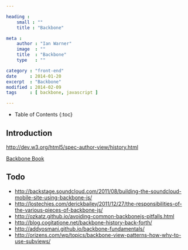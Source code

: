 ```yaml
---

heading :
    small : ""
    title : "Backbone"

meta :
    author : "Ian Warner"
    image  : ""
    title  : "Backbone"
    type   : ""

category : "front-end"
date     : 2014-01-20
excerpt  : "Backbone"
modified : 2014-02-09
tags     : [ backbone, javascript ]

---
```


* Table of Contents
{:toc}

## Introduction

http://dev.w3.org/html5/spec-author-view/history.html

[Backbone Book](http://addyosmani.github.io/backbone-fundamentals/#backbone-basics)

## Todo

* http://backstage.soundcloud.com/2011/08/building-the-soundcloud-mobile-site-using-backbone-js/
* http://lostechies.com/derickbailey/2011/12/27/the-responsibilities-of-the-various-pieces-of-backbone-js/
* http://ozkatz.github.io/avoiding-common-backbonejs-pitfalls.html
* http://blog.cogitatione.net/backbone-history-back-forth/
* http://addyosmani.github.io/backbone-fundamentals/
* http://orizens.com/wp/topics/backbone-view-patterns-how-why-to-use-subviews/